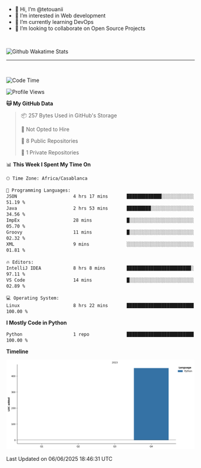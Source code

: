 - 👋 Hi, I’m @tetouanii
- 👀 I’m interested in Web development
- 🌱 I’m currently learning DevOps
- 💞️ I’m looking to collaborate on Open Source Projects

<br/>


![Github Wakatime Stats](https://github-readme-stats.vercel.app/api/wakatime/?username=@walidbosso&layout=compact&&theme=default&link="https://www.github.com/USERNAME/") 

--- 

<br/>


  
<!--START_SECTION:waka-->
![Code Time](http://img.shields.io/badge/Code%20Time-486%20hrs%202%20mins-blue)

![Profile Views](http://img.shields.io/badge/Profile%20Views-0-blue)

**🐱 My GitHub Data** 

> 📦 257 Bytes Used in GitHub's Storage 
 > 
> 🚫 Not Opted to Hire
 > 
> 📜 8 Public Repositories 
 > 
> 🔑 1 Private Repositories 
 > 
📊 **This Week I Spent My Time On** 

```text
🕑︎ Time Zone: Africa/Casablanca

💬 Programming Languages: 
JSON                     4 hrs 17 mins       █████████████░░░░░░░░░░░░   51.19 % 
Java                     2 hrs 53 mins       █████████░░░░░░░░░░░░░░░░   34.56 % 
ImpEx                    28 mins             █░░░░░░░░░░░░░░░░░░░░░░░░   05.70 % 
Groovy                   11 mins             █░░░░░░░░░░░░░░░░░░░░░░░░   02.32 % 
XML                      9 mins              ░░░░░░░░░░░░░░░░░░░░░░░░░   01.81 % 

🔥 Editors: 
IntelliJ IDEA            8 hrs 8 mins        ████████████████████████░   97.11 % 
VS Code                  14 mins             █░░░░░░░░░░░░░░░░░░░░░░░░   02.89 % 

💻 Operating System: 
Linux                    8 hrs 22 mins       █████████████████████████   100.00 % 
```

**I Mostly Code in Python** 

```text
Python                   1 repo              █████████████████████████   100.00 % 
```



**Timeline**

![Lines of Code chart](https://raw.githubusercontent.com/tetouanii/tetouanii/main/assets/bar_graph.png)


 Last Updated on 06/06/2025 18:46:31 UTC
<!--END_SECTION:waka-->
